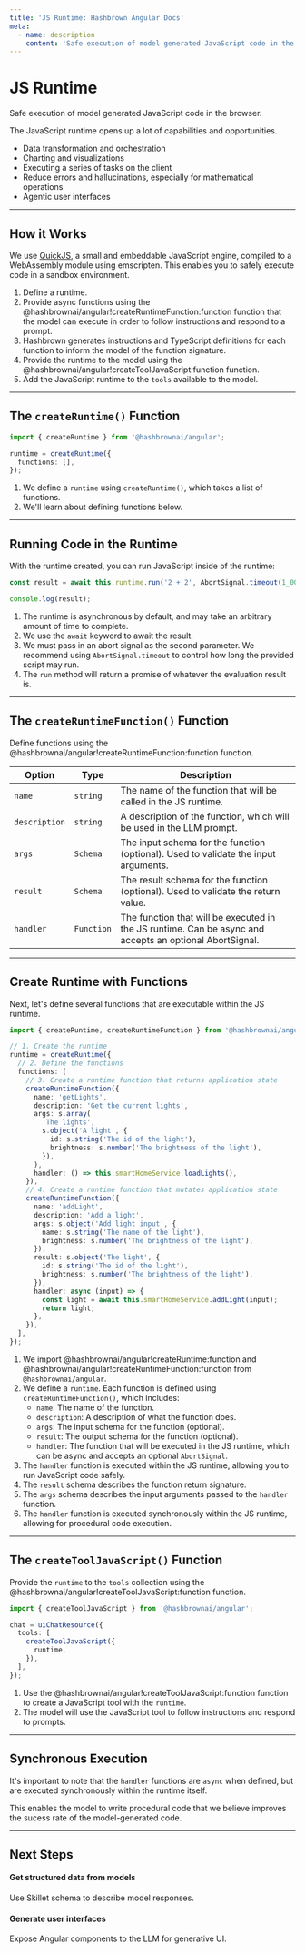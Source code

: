 ```yaml
---
title: 'JS Runtime: Hashbrown Angular Docs'
meta:
  - name: description
    content: 'Safe execution of model generated JavaScript code in the browser.'
---
```

# JS Runtime

<p class="subtitle">Safe execution of model generated JavaScript code in the browser.</p>

The JavaScript runtime opens up a lot of capabilities and opportunities.

- Data transformation and orchestration
- Charting and visualizations
- Executing a series of tasks on the client
- Reduce errors and hallucinations, especially for mathematical operations
- Agentic user interfaces

---

## How it Works

We use [QuickJS](https://bellard.org/quickjs/), a small and embeddable JavaScript engine, compiled to a WebAssembly module using emscripten. This enables you to safely execute code in a sandbox environment.

1. Define a runtime.
2. Provide async functions using the @hashbrownai/angular!createRuntimeFunction:function function that the model can execute in order to follow instructions and respond to a prompt.
3. Hashbrown generates instructions and TypeScript definitions for each function to inform the model of the function signature.
4. Provide the runtime to the model using the @hashbrownai/angular!createToolJavaScript:function function.
5. Add the JavaScript runtime to the `tools` available to the model.

---

## The `createRuntime()` Function

<hb-code-example header="create runtime">

```ts
import { createRuntime } from '@hashbrownai/angular';

runtime = createRuntime({
  functions: [],
});
```

</hb-code-example>

1. We define a `runtime` using `createRuntime()`, which takes a list of functions.
2. We'll learn about defining functions below.

---

## Running Code in the Runtime

With the runtime created, you can run JavaScript inside of the runtime:

<hb-code-example header="running code">

```ts
const result = await this.runtime.run('2 + 2', AbortSignal.timeout(1_000));

console.log(result);
```

</hb-code-example>

1. The runtime is asynchronous by default, and may take an arbitrary amount of time to complete.
2. We use the `await` keyword to await the result.
3. We must pass in an abort signal as the second parameter. We recommend using `AbortSignal.timeout` to control how long the provided script may run.
4. The `run` method will return a promise of whatever the evaluation result is.

---

## The `createRuntimeFunction()` Function

Define functions using the @hashbrownai/angular!createRuntimeFunction:function function.

| Option        | Type       | Description                                                                                             |
| ------------- | ---------- | ------------------------------------------------------------------------------------------------------- |
| `name`        | `string`   | The name of the function that will be called in the JS runtime.                                         |
| `description` | `string`   | A description of the function, which will be used in the LLM prompt.                                    |
| `args`        | `Schema`   | The input schema for the function (optional). Used to validate the input arguments.                     |
| `result`      | `Schema`   | The result schema for the function (optional). Used to validate the return value.                       |
| `handler`     | `Function` | The function that will be executed in the JS runtime. Can be async and accepts an optional AbortSignal. |

---

## Create Runtime with Functions

Next, let's define several functions that are executable within the JS runtime.

<hb-code-example header="create runtime with functions">

```ts
import { createRuntime, createRuntimeFunction } from '@hashbrownai/angular';

// 1. Create the runtime
runtime = createRuntime({
  // 2. Define the functions
  functions: [
    // 3. Create a runtime function that returns application state
    createRuntimeFunction({
      name: 'getLights',
      description: 'Get the current lights',
      args: s.array(
        'The lights',
        s.object('A light', {
          id: s.string('The id of the light'),
          brightness: s.number('The brightness of the light'),
        }),
      ),
      handler: () => this.smartHomeService.loadLights(),
    }),
    // 4. Create a runtime function that mutates application state
    createRuntimeFunction({
      name: 'addLight',
      description: 'Add a light',
      args: s.object('Add light input', {
        name: s.string('The name of the light'),
        brightness: s.number('The brightness of the light'),
      }),
      result: s.object('The light', {
        id: s.string('The id of the light'),
        brightness: s.number('The brightness of the light'),
      }),
      handler: async (input) => {
        const light = await this.smartHomeService.addLight(input);
        return light;
      },
    }),
  ],
});
```

</hb-code-example>

1. We import @hashbrownai/angular!createRuntime:function and @hashbrownai/angular!createRuntimeFunction:function from `@hashbrownai/angular`.
2. We define a `runtime`. Each function is defined using `createRuntimeFunction()`, which includes:
   - `name`: The name of the function.
   - `description`: A description of what the function does.
   - `args`: The input schema for the function (optional).
   - `result`: The output schema for the function (optional).
   - `handler`: The function that will be executed in the JS runtime, which can be async and accepts an optional `AbortSignal`.
3. The `handler` function is executed within the JS runtime, allowing you to run JavaScript code safely.
4. The `result` schema describes the function return signature.
5. The `args` schema describes the input arguments passed to the `handler` function.
6. The `handler` function is executed synchronously within the JS runtime, allowing for procedural code execution.

---

## The `createToolJavaScript()` Function

Provide the `runtime` to the `tools` collection using the @hashbrownai/angular!createToolJavaScript:function function.

<hb-code-example header="create tool">

```ts
import { createToolJavaScript } from '@hashbrownai/angular';

chat = uiChatResource({
  tools: [
    createToolJavaScript({
      runtime,
    }),
  ],
});
```

</hb-code-example>

1. Use the @hashbrownai/angular!createToolJavaScript:function function to create a JavaScript tool with the `runtime`.
2. The model will use the JavaScript tool to follow instructions and respond to prompts.

---

## Synchronous Execution

It's important to note that the `handler` functions are `async` when defined, but are executed synchronously within the runtime itself.

This enables the model to write procedural code that we believe improves the sucess rate of the model-generated code.

---

## Next Steps

<hb-next-steps>
  <hb-next-step link="concept/structured-output">
    <div>
      <hb-database-cog />
    </div>
    <div>
      <h4>Get structured data from models</h4>
      <p>Use Skillet schema to describe model responses.</p>
    </div>
  </hb-next-step>
  <hb-next-step link="concept/components">
    <div>
      <hb-components />
    </div>
    <div>
      <h4>Generate user interfaces</h4>
      <p>Expose Angular components to the LLM for generative UI.</p>
    </div>
  </hb-next-step>
</hb-next-steps>
